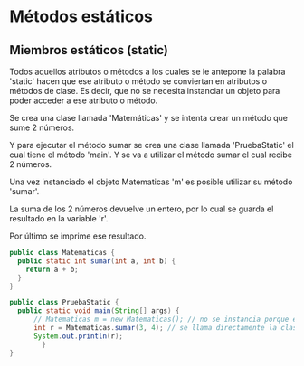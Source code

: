 # Métodos estáticos
## Miembros estáticos (static)

Todos aquellos atributos o métodos a los cuales se le antepone la palabra 'static' hacen que ese atributo o método se conviertan en atributos o métodos de clase. Es decir, que no se necesita instanciar un objeto para poder acceder a ese atributo o método.

Se crea una clase llamada 'Matemáticas' y se intenta crear un método que sume 2 números.

Y para ejecutar el método sumar se crea una clase llamada 'PruebaStatic' el cual tiene el método 'main'. Y se va a utilizar el método sumar el cual recibe 2 números.

Una vez instanciado el objeto Matematicas 'm' es posible utilizar su método 'sumar'.

La suma de los 2 números devuelve un entero, por lo cual se guarda el resultado en la variable 'r'.

Por último se imprime ese resultado.

```java
public class Matematicas {
  public static int sumar(int a, int b) {
    return a + b; 
  }
}
```

```java
public class PruebaStatic {
  public static void main(String[] args) {
      // Matematicas m = new Matematicas(); // no se instancia porque el metodo sumar es 'static'
      int r = Matematicas.sumar(3, 4); // se llama directamente la clase 'Matematicas'
      System.out.println(r);
		}
}
```
